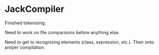 # JackCompiler

Finished tokenising. 

Need to work on file comparisons before anything else.

Need to get to recognizing elements (class, expression, etc.). Then onto proper compilation.
